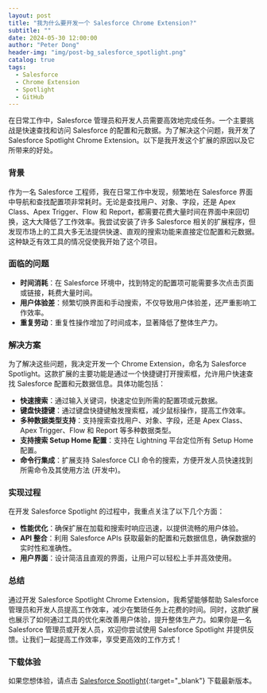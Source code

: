 ```yaml
---
layout: post
title: "我为什么要开发一个 Salesforce Chrome Extension?"
subtitle: ""
date: 2024-05-30 12:00:00
author: "Peter Dong"
header-img: "img/post-bg_salesforce_spotlight.png"
catalog: true
tags:
  - Salesforce
  - Chrome Extension
  - Spotlight
  - GitHub
---
```


在日常工作中，Salesforce 管理员和开发人员需要高效地完成任务。一个主要挑战是快速查找和访问 Salesforce 的配置和元数据。为了解决这个问题，我开发了 Salesforce Spotlight Chrome Extension。以下是我开发这个扩展的原因以及它所带来的好处。

### 背景

作为一名 Salesforce 工程师，我在日常工作中发现，频繁地在 Salesforce 界面中导航和查找配置项非常耗时。无论是查找用户、对象、字段，还是 Apex Class、Apex Trigger、Flow 和 Report，都需要花费大量时间在界面中来回切换，这大大降低了工作效率。我尝试安装了许多 Salesforce 相关的扩展程序，但发现市场上的工具大多无法提供快速、直观的搜索功能来直接定位配置和元数据。这种缺乏有效工具的情况促使我开始了这个项目。

### 面临的问题

  - __时间消耗__：在 Salesforce 环境中，找到特定的配置项可能需要多次点击页面或链接，耗费大量时间。
  - __用户体验差__：频繁切换界面和手动搜索，不仅导致用户体验差，还严重影响工作效率。
  - __重复劳动__：重复性操作增加了时间成本，显著降低了整体生产力。

### 解决方案

为了解决这些问题，我决定开发一个 Chrome Extension，命名为 Salesforce Spotlight。这款扩展的主要功能是通过一个快捷键打开搜索框，允许用户快速查找 Salesforce 配置和元数据信息。具体功能包括：

- __快速搜索__：通过输入关键词，快速定位到所需的配置项或元数据。
- __键盘快捷键__：通过键盘快捷键触发搜索框，减少鼠标操作，提高工作效率。
- __多种数据类型支持__：支持搜索查找用户、对象、字段，还是 Apex Class、Apex Trigger、Flow 和 Report 等多种数据类型。
- __支持搜索 Setup Home 配置__：支持在 Lightning 平台定位所有 Setup Home 配置。
- __命令行集成__：扩展支持 Salesforce CLI 命令的搜索，方便开发人员快速找到所需命令及其使用方法 (开发中)。

### 实现过程

在开发 Salesforce Spotlight 的过程中，我重点关注了以下几个方面：

- __性能优化__：确保扩展在加载和搜索时响应迅速，以提供流畅的用户体验。
- __API 整合__：利用 Salesforce APIs 获取最新的配置和元数据信息，确保数据的实时性和准确性。
- __用户界面__：设计简洁且直观的界面，让用户可以轻松上手并高效使用。

### 总结

通过开发 Salesforce Spotlight Chrome Extension，我希望能够帮助 Salesforce 管理员和开发人员提高工作效率，减少在繁琐任务上花费的时间。同时，这款扩展也展示了如何通过工具的优化来改善用户体验，提升整体生产力。如果你是一名 Salesforce 管理员或开发人员，欢迎你尝试使用 Salesforce Spotlight 并提供反馈。让我们一起提高工作效率，享受更高效的工作方式！

### 下载体验

如果您想体验，请点击 [Salesforce Spotlight](https://chromewebstore.google.com/detail/salesforce-spotlight/kcnnhfdenihbihoikgjfapgphapdoggd){:target="_blank"} 下载最新版本。

